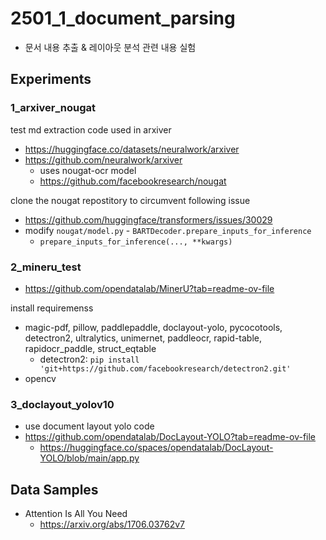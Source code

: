 # 2501_1_document_parsing
* 문서 내용 추출 & 레이아웃 분석 관련 내용 실험

## Experiments
### 1_arxiver_nougat
test md extraction code used in arxiver
* https://huggingface.co/datasets/neuralwork/arxiver
* https://github.com/neuralwork/arxiver
    * uses nougat-ocr model
    * https://github.com/facebookresearch/nougat

clone the nougat repostitory to circumvent following issue
* https://github.com/huggingface/transformers/issues/30029
* modify `nougat/model.py` - `BARTDecoder.prepare_inputs_for_inference`
    * `prepare_inputs_for_inference(..., **kwargs)`

### 2_mineru_test
* https://github.com/opendatalab/MinerU?tab=readme-ov-file

install requiremenss
* magic-pdf, pillow, paddlepaddle, doclayout-yolo, pycocotools, detectron2, ultralytics, unimernet, paddleocr, rapid-table, rapidocr_paddle, struct_eqtable
    * detectron2: `pip install 'git+https://github.com/facebookresearch/detectron2.git'`
* opencv

### 3_doclayout_yolov10
* use document layout yolo code
* https://github.com/opendatalab/DocLayout-YOLO?tab=readme-ov-file
    * https://huggingface.co/spaces/opendatalab/DocLayout-YOLO/blob/main/app.py

## Data Samples
* Attention Is All You Need
    * https://arxiv.org/abs/1706.03762v7